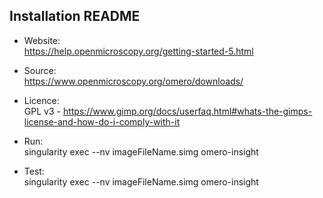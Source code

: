 ## Installation README

* Website:  
            https://help.openmicroscopy.org/getting-started-5.html
* Source:   
            https://www.openmicroscopy.org/omero/downloads/
* Licence:  
            GPL v3 - https://www.gimp.org/docs/userfaq.html#whats-the-gimps-license-and-how-do-i-comply-with-it
* Run:      
            singularity exec --nv imageFileName.simg omero-insight

* Test:     
            singularity exec --nv imageFileName.simg omero-insight

